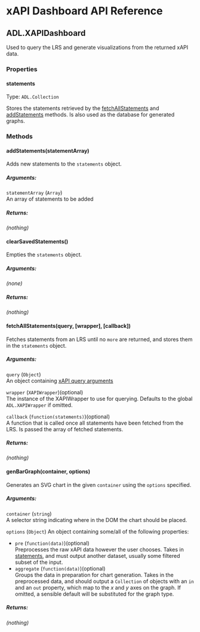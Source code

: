 # xAPI Dashboard API Reference

## ADL.XAPIDashboard

Used to query the LRS and generate visualizations from the returned xAPI data.

### Properties

<a id='statements'></a>
#### statements

Type: `ADL.Collection`

Stores the statements retrieved by the [fetchAllStatements](#fetchAllStatements) and [addStatements](#addStatements) methods. Is also used as the database for generated graphs.



### Methods

<a id='addStatements'></a>
#### addStatements(statementArray)

Adds new statements to the `statements` object.

##### Arguments:

`statementArray` (`Array`)  
An array of statements to be added

##### Returns:

*(nothing)*



<a id='clearSavedStatements'></a>
#### clearSavedStatements()

Empties the `statements` object.

##### Arguments:

*(none)*

##### Returns:

*(nothing)*



<a id='fetchAllStatements'></a>
#### fetchAllStatements(query, [wrapper], [callback])

Fetches statements from an LRS until no `more` are returned, and stores them in the `statements` object.

##### Arguments:

`query` (`Object`)  
An object containing [xAPI query arguments](https://github.com/adlnet/xAPI-Spec/blob/master/xAPI.md#stmtapiget)

`wrapper` (`XAPIWrapper`)(optional)  
The instance of the XAPIWrapper to use for querying.
Defaults to the global `ADL.XAPIWrapper` if omitted.

`callback` (`function(statements)`)(optional)  
A function that is called once all statements have been fetched from the LRS.
Is passed the array of fetched statements.

##### Returns:

*(nothing)*



<a id='genBarGraph'></a>
#### genBarGraph(container, options)

Generates an SVG chart in the given `container` using the `options` specified.

##### Arguments:

`container` (`string`)  
A selector string indicating where in the DOM the chart should be placed.

`options` (`Object`)
An object containing some/all of the following properties:

* `pre` (`function(data)`)(optional)  
	Preprocesses the raw xAPI data however the user chooses. Takes in [statements](#statements), and must output another dataset, usually some filtered subset of the input.
* `aggregate` (`function(data)`)(optional)  
	Groups the data in preparation for chart generation. Takes in the preprocessed data, and should output a `Collection` of objects with an `in` and an `out` property, which map to the *x* and *y* axes on the graph. If omitted, a sensible default will be substituted for the graph type.

##### Returns:

*(nothing)*



